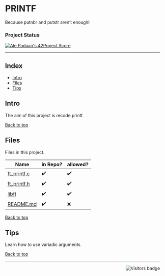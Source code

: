 # PRINTF
Because putnbr and putstr aren’t enough!

### Project Status

[![Ale Paduan's 42Project Score](https://badge42.herokuapp.com/api/project/apaduan-/ft_printf)](https://projects.intra.42.fr/42cursus-ft_printf/apaduan-)

--------------------
<a id='indice'></a>
## Index
- [Intro](#intro)
- [Files](#files)
- [Tips](#tips)


<a id='intro'></a>
## Intro
The aim of this project is recode printf. 

[Back to top](#indice)


<a id='files'></a>
## Files
Files in this project.

| Name | in Repo? | allowed? |
| --- | --- | --- |
| [ft_printf.c]() | ✔️ | ✔️ |
| [ft_printf.h]() | ✔️ | ✔️ |
| [libft]() | ✔️ | ✔️ |
| [README.md]() | ✔️ | ❌ |

<!-- ✔️ -->
<!-- ❌ -->
<!-- [Mensagem a ser exibida](arquivo/caminho link) -->

[Back to top](#indice)


<a id='tips'></a>
## Tips
Learn how to use variadic arguments.

[Back to top](#indice)

--------------------

<img align="right" src="https://komarev.com/ghpvc/?username=oskadoskaposka&color=lightgrey&style=flat&label=visitors" alt="Visitors badge" />

<!-- Badge do Projeto => https://github.com/JaeSeoKim/badge42 -->

<!-- 
links para guardar referente ao PRINTF
https://www.gnu.org/software/make/manual/make.html#Recursion
https://www.notion.so/fr_printf-7ba5a9061a194587b0fc35c67aabdbc8
https://github.com/alexandregv/norminette-action-demo
-->